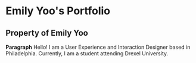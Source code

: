 # Emily Yoo's Portfolio
## Property of Emily Yoo
**Paragraph** 
Hello! I am a User Experience and Interaction Designer based in
Philadelphia. Currently, I am a student attending Drexel University.
